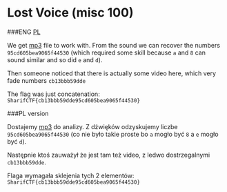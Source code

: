 # Lost Voice (misc 100)

###ENG
[PL](#pl-version)

We get [mp3](LS.mp3) file to work with.
From the sound we can recover the numbers `95cd605bea9065f44530` (which required some skill because `a` and `8` can sound similar and so did `e` and `d`).

Then someone noticed that there is actually some video here, which very fade numbers `cb13bbb59dde`

The flag was just concatenation: `SharifCTF{cb13bbb59dde95cd605bea9065f44530}`

###PL version

Dostajemy [mp3](LS.mp3) do analizy.
Z dźwięków odzyskujemy liczbe `95cd605bea9065f44530` (co nie było takie proste bo `a` mogło być `8` a `e` mogło być `d`).

Następnie ktoś zauważył że jest tam też video, z ledwo dostrzegalnymi `cb13bbb59dde`.

Flaga wymagała sklejenia tych 2 elementów: `SharifCTF{cb13bbb59dde95cd605bea9065f44530}`

